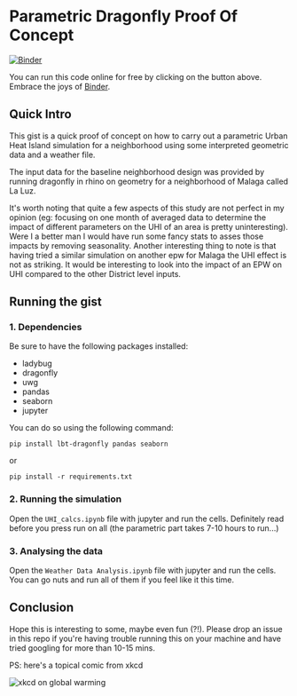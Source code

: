 # Parametric Dragonfly Proof Of Concept

[![Binder](https://mybinder.org/badge_logo.svg)](https://mybinder.org/v2/gh/AntoineDao/parametric_dragonfly_poc/master)

You can run this code online for free by clicking on the button above. Embrace the joys of [Binder](https://mybinder.org/).

## Quick Intro
This gist is a quick proof of concept on how to carry out a parametric Urban Heat Island simulation for a neighborhood using some interpreted geometric data and a weather file.

The input data for the baseline neighborhood design was provided by running dragonfly in rhino on geometry for a neighborhood of Malaga called La Luz.

It's worth noting that quite a few aspects of this study are not perfect in my opinion (eg: focusing on one month of averaged data to determine the impact of different parameters on the UHI of an area is pretty uninteresting). Were I a better man I would have run some fancy stats to asses those impacts by removing seasonality.
Another interesting thing to note is that having tried a similar simulation on another epw for Malaga the UHI effect is not as striking. It would be interesting to look into the impact of an EPW on UHI compared to the other District level inputs.


## Running the gist
### 1. Dependencies
Be sure to have the following packages installed:
* ladybug
* dragonfly
* uwg
* pandas
* seaborn
* jupyter

You can do so using the following command:
```console
pip install lbt-dragonfly pandas seaborn
```
or
```console
pip install -r requirements.txt
```

### 2. Running the simulation
Open the `UHI_calcs.ipynb` file with jupyter and run the cells. Definitely read before you press run on all (the parametric part takes 7-10 hours to run...)

### 3. Analysing the data
Open the `Weather Data Analysis.ipynb` file with jupyter and run the cells. You can go nuts and run all of them if you feel like it this time.

## Conclusion
Hope this is interesting to some, maybe even fun (?!). Please drop an issue in this repo if you're having trouble running this on your machine and have tried googling for more than 10-15 mins.

PS: here's a topical comic from xkcd

![xkcd on global warming](https://imgs.xkcd.com/comics/4_5_degrees.png)

